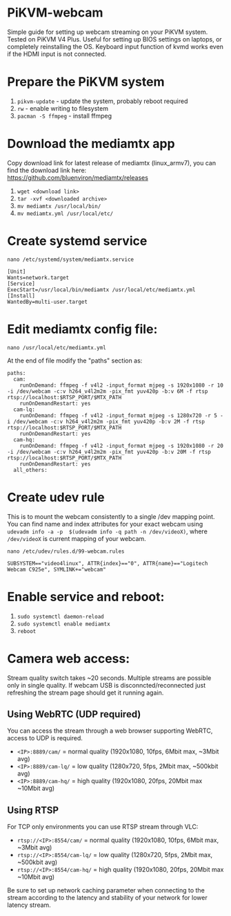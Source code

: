 # PiKVM-webcam

Simple guide for setting up webcam streaming on your PiKVM system. Tested on PiKVM V4 Plus. Useful for setting up BIOS settings on laptops, or completely reinstalling the OS. Keyboard input function of kvmd works even if the HDMI input is not connected.

# Prepare the PiKVM system

1. `pikvm-update` - update the system, probably reboot required
1. `rw` - enable writing to filesystem
1. `pacman -S ffmpeg` - install ffmpeg

# Download the mediamtx app 

Copy download link for latest release of mediamtx (linux_armv7), you can find the download link here: https://github.com/bluenviron/mediamtx/releases

1. `wget <download link>`
1. `tar -xvf <downloaded archive>`
1. `mv mediamtx /usr/local/bin/`
1. `mv mediamtx.yml /usr/local/etc/`

# Create systemd service

`nano /etc/systemd/system/mediamtx.service`

```
[Unit]
Wants=network.target
[Service]
ExecStart=/usr/local/bin/mediamtx /usr/local/etc/mediamtx.yml
[Install]
WantedBy=multi-user.target
```

# Edit mediamtx config file:

`nano /usr/local/etc/mediamtx.yml`

At the end of file modify the "paths" section as:

```
paths:
  cam:
    runOnDemand: ffmpeg -f v4l2 -input_format mjpeg -s 1920x1080 -r 10 -i /dev/webcam -c:v h264_v4l2m2m -pix_fmt yuv420p -b:v 6M -f rtsp rtsp://localhost:$RTSP_PORT/$MTX_PATH
    runOnDemandRestart: yes
  cam-lq:
    runOnDemand: ffmpeg -f v4l2 -input_format mjpeg -s 1280x720 -r 5 -i /dev/webcam -c:v h264_v4l2m2m -pix_fmt yuv420p -b:v 2M -f rtsp rtsp://localhost:$RTSP_PORT/$MTX_PATH
    runOnDemandRestart: yes
  cam-hq:
    runOnDemand: ffmpeg -f v4l2 -input_format mjpeg -s 1920x1080 -r 20 -i /dev/webcam -c:v h264_v4l2m2m -pix_fmt yuv420p -b:v 20M -f rtsp rtsp://localhost:$RTSP_PORT/$MTX_PATH
    runOnDemandRestart: yes
  all_others:
```

# Create udev rule

This is to mount the webcam consistently to a single /dev mapping point. You can find name and index attributes for your exact webcam using `udevadm info -a -p  $(udevadm info -q path -n /dev/videoX)`, where `/dev/videoX` is current mapping of your webcam.

`nano /etc/udev/rules.d/99-webcam.rules`

```
SUBSYSTEM=="video4linux", ATTR{index}=="0", ATTR{name}=="Logitech Webcam C925e", SYMLINK+="webcam"
```

# Enable service and reboot:

1. `sudo systemctl daemon-reload`
1. `sudo systemctl enable mediamtx`
1. `reboot`

# Camera web access:

Stream quality switch takes ~20 seconds. Multiple streams are possible only in single quality. If webcam USB is disconncted/reconnected just refreshing the stream page should get it running again.

## Using WebRTC (UDP required)

You can access the stream through a web browser supporting WebRTC, access to UDP is required.

- `<IP>:8889/cam/` = normal quality (1920x1080, 10fps, 6Mbit max, ~3Mbit avg)
- `<IP>:8889/cam-lq/` = low quality (1280x720, 5fps, 2Mbit max, ~500kbit avg)
- `<IP>:8889/cam-hq/` = high quality (1920x1080, 20fps, 20Mbit max ~10Mbit avg)

## Using RTSP

For TCP only environments you can use RTSP stream through VLC:

- `rtsp://<IP>:8554/cam/` = normal quality (1920x1080, 10fps, 6Mbit max, ~3Mbit avg)
- `rtsp://<IP>:8554/cam-lq/` = low quality (1280x720, 5fps, 2Mbit max, ~500kbit avg)
- `rtsp://<IP>:8554/cam-hq/` = high quality (1920x1080, 20fps, 20Mbit max ~10Mbit avg)

Be sure to set up network caching parameter when connecting to the stream according to the latency and stability of your network for lower latency stream.


